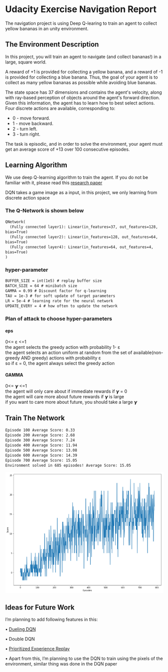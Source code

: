 # Udacity Exercise Navigation Report
The navigation project is using Deep Q-learing to train an agent to collect yellow bananas in an unity environment.
## The Environment Description
In this project, you will train an agent to navigate (and collect bananas!) in a large, square world.

A reward of +1 is provided for collecting a yellow banana, and a reward of -1 is provided for collecting a blue banana. Thus, the goal of your agent is to collect as many yellow bananas as possible while avoiding blue bananas.

The state space has 37 dimensions and contains the agent's velocity, along with ray-based perception of objects around the agent's forward direction. Given this information, the agent has to learn how to best select actions. Four discrete actions are available, corresponding to:

- 0 - move forward.
- 1 - move backward.
- 2 - turn left.
- 3 - turn right.

The task is episodic, and in order to solve the environment, your agent must get an average score of +13 over 100 consecutive episodes.
## Learning Algorithm
We use deep Q-learning algorithm to train the agent. If you do not be familiar with it, please read this [research paper](https://storage.googleapis.com/deepmind-media/dqn/DQNNaturePaper.pdf)

DQN takes a game image as a input, in this project, we only learning from discrete action space 

### The Q-Network is shown below

    QNetwork(
      (Fully connected layer1): Linear(in_features=37, out_features=128, bias=True)
      (Fully connected layer2): Linear(in_features=128, out_features=64, bias=True)
      (Fully connected layer4): Linear(in_features=64, out_features=4, bias=True)
    ) 
### hyper-parameter

    BUFFER_SIZE = int(1e5) # replay buffer size
    BATCH_SIZE = 64 # minibatch size
    GAMMA = 0.99 # Discount factor for q-learning
    TAU = 1e-3 # for soft update of target parameters
    LR = 5e-4 # learning rate for the neural network
    UPDATE_EVERY = 4 # how often to update the network
    
### Plan of attack to choose hyper-parameters

#### eps
0<= ε <=1<br>
the agent selects the greedy action with probability 1- ε <br>
the agent selects an action uniform at random from the set of available(non-greedy AND greedy) actions with probability  ε <br>
so if  ε = 0, the agent always select the greedy action<br>
#### GAMMA
0<= 𝞬 <=1<br>
the agent will only care about if immediate rewards if 𝞬 = 0<br>
the agent will care more about future rewards if 𝞬 is large<br>
if you want to care more about future, you should take a large 𝞬

## Train The Network
    Episode 100	Average Score: 0.33
    Episode 200	Average Score: 2.68
    Episode 300	Average Score: 7.24
    Episode 400	Average Score: 11.94
    Episode 500	Average Score: 13.08
    Episode 600	Average Score: 14.39
    Episode 700	Average Score: 15.05
    Environment solved in 685 episodes!	Average Score: 15.05  
![train_network](https://github.com/ebt15/Udacity-Project-Navigation-DRLND/blob/master/assets/network.png?raw=true)

## Ideas for Future Work

I’m planning to add following features in this:

• [Dueling DQN](https://arxiv.org/abs/1511.06581)

• Double DQN

• [Prioritized Experience Replay](https://arxiv.org/abs/1511.05952)

• Apart from this, I’m planning to use the DQN to train using the pixels of the environment,
  similar thing was done in the DQN paper
